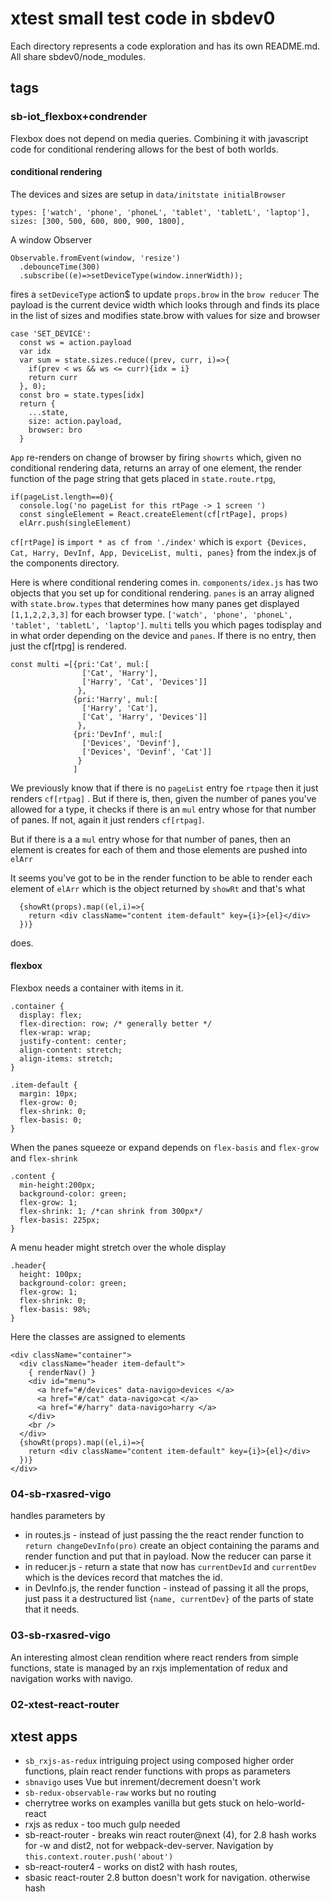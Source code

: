 # xtest small test code in sbdev0
Each directory represents a code exploration and has its own README.md. All share sbdev0/node_modules.

## tags
### sb-iot_flexbox+condrender
Flexbox does not depend on media queries. Combining it with javascript code for conditional rendering allows for the best of both worlds. 

#### conditional rendering

The devices and sizes are setup in `data/initstate initialBrowser`

    types: ['watch', 'phone', 'phoneL', 'tablet', 'tabletL', 'laptop'],
    sizes: [300, 500, 600, 800, 900, 1800],

A window Observer 

    Observable.fromEvent(window, 'resize')
      .debounceTime(300)
      .subscribe((e)=>setDeviceType(window.innerWidth));

fires a `setDeviceType` action$ to update `props.brow` in the `brow reducer`  The payload is the current device width which looks through and finds its place in the list of sizes and modifies state.brow with values for size and browser

    case 'SET_DEVICE':
      const ws = action.payload
      var idx
      var sum = state.sizes.reduce((prev, curr, i)=>{ 
        if(prev < ws && ws <= curr){idx = i}
        return curr 
      }, 0);  
      const bro = state.types[idx]   
      return {
        ...state, 
        size: action.payload,
        browser: bro
      }

`App` re-renders on change of browser by firing `showrts` which, given no conditional rendering data, returns an array of one element, the render function of the page string that gets placed in `state.route.rtpg`, 

    if(pageList.length==0){
      console.log('no pageList for this rtPage -> 1 screen ')
      const singleElement = React.createElement(cf[rtPage], props)
      elArr.push(singleElement)  

`cf[rtPage]` is `import * as cf from './index'` which is `export {Devices, Cat, Harry, DevInf, App, DeviceList, multi, panes}` from the index.js of the components directory. 

Here is where conditional rendering comes in. `components/idex.js` has two objects that you set up for conditional rendering. `panes` is an array aligned with `state.brow.types` that determines how many panes get displayed `[1,1,2,2,3,3]` for each browser type. `['watch', 'phone', 'phoneL', 'tablet', 'tabletL', 'laptop']`. `multi` tells you which pages todisplay and in what order depending on the device and `panes`. If there is no entry, then just the cf[rtpg] is rendered.

    const multi =[{pri:'Cat', mul:[
                    ['Cat', 'Harry'],
                    ['Harry', 'Cat', 'Devices']]
                   },
                  {pri:'Harry', mul:[
                    ['Harry', 'Cat'],
                    ['Cat', 'Harry', 'Devices']]
                   },
                  {pri:'DevInf', mul:[
                    ['Devices', 'Devinf'],
                    ['Devices', 'Devinf', 'Cat']]
                   }
                  ]

We previously know that if there is no `pageList` entry foe `rtpage` then it just renders `cf[rtpag]` . But if there is, then, given the number of panes you've allowed for a type, it checks if there is an `mul` entry whose for that number of panes. If not, again it just renders `cf[rtpag]`.

But if there is a a `mul` entry whose for that number of panes, then an element is creates for each of them and those elements are pushed into `elArr`

It seems you've got to be in the render function to be able to render each element of `elArr` which is the object returned by `showRt` and that's what 

      {showRt(props).map((el,i)=>{
        return <div className="content item-default" key={i}>{el}</div>
      })}

does.

#### flexbox

Flexbox needs a container with items in it. 

    .container {
      display: flex;
      flex-direction: row; /* generally better */
      flex-wrap: wrap;
      justify-content: center;
      align-content: stretch;
      align-items: stretch;
    }

    .item-default {
      margin: 10px;
      flex-grow: 0;
      flex-shrink: 0;
      flex-basis: 0;
    }  

When the panes squeeze or expand depends on `flex-basis` and `flex-grow` and `flex-shrink`

    .content {
      min-height:200px;
      background-color: green;
      flex-grow: 1;
      flex-shrink: 1; /*can shrink from 300px*/
      flex-basis: 225px;  
    }

A  menu header might stretch over the whole display

    .header{
      height: 100px;
      background-color: green;
      flex-grow: 1;
      flex-shrink: 0;
      flex-basis: 98%; 
    }

Here the classes are assigned to elements

    <div className="container">
      <div className="header item-default">
        { renderNav() }    
        <div id="menu">
          <a href="#/devices" data-navigo>devices </a>        
          <a href="#/cat" data-navigo>cat </a>        
          <a href="#/harry" data-navigo>harry </a>        
        </div>      
        <br />
      </div>
      {showRt(props).map((el,i)=>{
        return <div className="content item-default" key={i}>{el}</div>
      })}
    </div>
### 04-sb-rxasred-vigo
handles parameters by

- in routes.js - instead of just passing the the react render function to `return changeDevInfo(pro)` create an object containing the params and render function and put that in payload. Now the reducer can parse it
- in reducer.js - return a state that now has `currentDevId` and `currentDev` which is the devices record that matches the id.
- in DevInfo.js, the render function - instead of passing it all the props, just pass it a destructured list `{name, currentDev}` of the parts of state that it needs.


### 03-sb-rxasred-vigo
An interesting almost clean rendition where react renders from simple functions, state is managed by an rxjs implementation of redux and navigation works with navigo.
### 02-xtest-react-router

## xtest apps

- `sb_rxjs-as-redux` intriguing project using composed higher order functions, plain react render functions with props as parameters
- `sbnavigo` uses Vue but inrement/decrement doesn't work
- `sb-redux-observable-raw` works but no routing
- cherrytree works on examples vanilla but gets stuck on helo-world-react
- rxjs as redux - too much gulp needed
- sb-react-router - breaks win react router@next (4), for 2.8 hash works for -w and dist2, not for webpack-dev-server. Navigation by `this.context.router.push('about')`
- sb-react-router4 - works on dist2 with hash routes,
- sbasic react-router 2.8 button doesn't work for navigation. otherwise hash